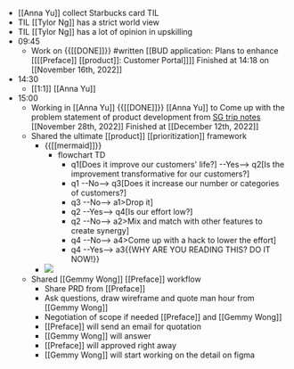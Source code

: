 - [[Anna Yu]] collect Starbucks card TIL
- TIL [[Tylor Ng]] has a strict world view
- TIL [[Tylor Ng]] has a lot of opinion in upskilling
- 09:45
    - Work on {{[[DONE]]}}  #written [[BUD application: Plans to enhance [[[[Preface]] [[product]]: Customer Portal]]]] Finished at 14:18 on [[November 16th, 2022]]
- 14:30
    - [[1:1]] [[Anna Yu]]
- 15:00
    - Working in [[Anna Yu]] {{[[DONE]]}}  [[Anna Yu]] to Come up with the problem statement of product development from [SG trip notes](https://docs.google.com/document/d/1zqnlHoqtg2gYy2qeFJK969CPeF-UqKP87xcSqyda3ms/edit#) [[November 28th, 2022]] Finished at [[December 12th, 2022]]
    - Shared the ultimate [[product]] [[prioritization]] framework
        - {{[[mermaid]]}} 
            - flowchart TD
                - q1[Does it improve our customers' life?] --Yes--> q2[Is the improvement transformative for our customers?]
                - q1 --No--> q3[Does it increase our number or categories of customers?]
                - q3 --No--> a1>Drop it]
                - q2 --Yes--> q4[Is our effort low?]
                - q2 --No--> a2>Mix and match with other features to create synergy]
                - q4 --No--> a4>Come up with a hack to lower the effort]
                - q4 --Yes--> a3{{WHY ARE YOU READING THIS? DO IT NOW!}}
        - ![](https://firebasestorage.googleapis.com/v0/b/firescript-577a2.appspot.com/o/imgs%2Fapp%2FChaChaanTeng%2FruE2QW1uxf.png?alt=media&token=6076b647-ee45-455f-afb0-b619094579f2)
    - Shared [[Gemmy Wong]] [[Preface]] workflow
        - Share PRD from [[Preface]]
        - Ask questions, draw wireframe and quote man hour from [[Gemmy Wong]]
        - Negotiation of scope if needed [[Preface]] and [[Gemmy Wong]]
        - [[Preface]] will send an email for quotation
        - [[Gemmy Wong]] will answer
        - [[Preface]] will approved right away
        - [[Gemmy Wong]] will start working on the detail on figma
